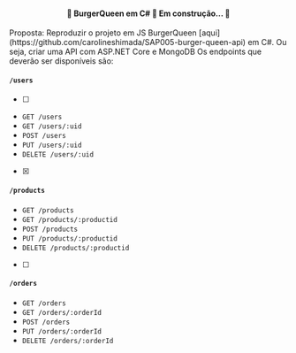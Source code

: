 <h4 align="center"> 
	🚧  BurgerQueen em C# 🚀 Em construção...  🚧
</h4>

<p>Proposta: Reproduzir o projeto em JS BurgerQueen [aqui](https://github.com/carolineshimada/SAP005-burger-queen-api) em C#. Ou seja, criar uma API com ASP.NET Core e MongoDB
Os endpoints que deverão ser disponíveis são:
</p>

#### `/users`
- [ ]
* `GET /users`
* `GET /users/:uid`
* `POST /users`
* `PUT /users/:uid`
* `DELETE /users/:uid`
- [x]
#### `/products`

* `GET /products`
* `GET /products/:productid`
* `POST /products`
* `PUT /products/:productid`
* `DELETE /products/:productid`
- [ ]
#### `/orders`

* `GET /orders`
* `GET /orders/:orderId`
* `POST /orders`
* `PUT /orders/:orderId`
* `DELETE /orders/:orderId`




